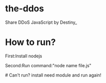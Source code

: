 # the-ddos
Share DDoS JavaScript by Destiny_
# How to run? 
<p>First:Install nodejs</p>
<p>Second:Run command:"node name file.js"</p>
# Can't run? 
install need module and run again! 
